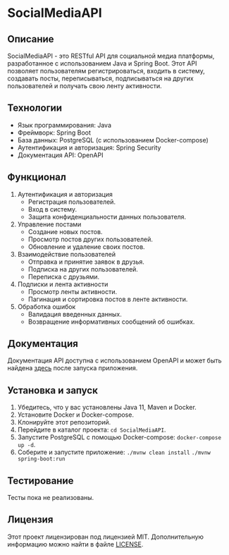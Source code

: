 # SocialMediaAPI

## Описание
SocialMediaAPI - это RESTful API для социальной медиа платформы, разработанное с использованием Java и Spring Boot. Этот API позволяет пользователям регистрироваться, входить в систему, создавать посты, переписываться, подписываться на других пользователей и получать свою ленту активности.

## Технологии
- Язык программирования: Java
- Фреймворк: Spring Boot
- База данных: PostgreSQL (с использованием Docker-compose)
- Аутентификация и авторизация: Spring Security
- Документация API: OpenAPI

## Функционал
1. Аутентификация и авторизация
    - Регистрация пользователей.
    - Вход в систему.
    - Защита конфиденциальности данных пользователя.
2. Управление постами
    - Создание новых постов.
    - Просмотр постов других пользователей.
    - Обновление и удаление своих постов.
3. Взаимодействие пользователей
    - Отправка и принятие заявок в друзья.
    - Подписка на других пользователей.
    - Переписка с друзьями.
4. Подписки и лента активности
    - Просмотр ленты активности.
    - Пагинация и сортировка постов в ленте активности.
5. Обработка ошибок
    - Валидация введенных данных.
    - Возвращение информативных сообщений об ошибках.

## Документация
Документация API доступна с использованием OpenAPI и может быть найдена [здесь](http://localhost:8080/swagger-ui/index.html) после запуска приложения.

## Установка и запуск
1. Убедитесь, что у вас установлены Java 11, Maven и Docker.
2. Установите Docker и Docker-compose.
3. Клонируйте этот репозиторий.
4. Перейдите в каталог проекта: `cd SocialMediaAPI`.
5. Запустите PostgreSQL с помощью Docker-compose: `docker-compose up -d`.
6. Соберите и запустите приложение:
   `./mvnw clean install`
   `./mvnw spring-boot:run`

## Тестирование
Тесты пока не реализованы.

## Лицензия
Этот проект лицензирован под лицензией MIT. Дополнительную информацию можно найти в файле [LICENSE](LICENSE).